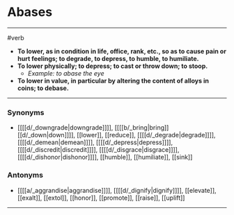# Abases
---
#verb
- **To lower, as in condition in life, office, rank, etc., so as to cause pain or hurt feelings; to degrade, to depress, to humble, to humiliate.**
- **To lower physically; to depress; to cast or throw down; to stoop.**
	- _Example: to abase the eye_
- **To lower in value, in particular by altering the content of alloys in coins; to debase.**
---
### Synonyms
- [[[[d/_downgrade|downgrade]]]], [[[[b/_bring|bring]] [[d/_down|down]]]], [[lower]], [[reduce]], [[[[d/_degrade|degrade]]]], [[[[d/_demean|demean]]]], [[[[d/_depress|depress]]]], [[[[d/_discredit|discredit]]]], [[[[d/_disgrace|disgrace]]]], [[[[d/_dishonor|dishonor]]]], [[humble]], [[humiliate]], [[sink]]
### Antonyms
- [[[[a/_aggrandise|aggrandise]]]], [[[[d/_dignify|dignify]]]], [[elevate]], [[exalt]], [[extol]], [[honor]], [[promote]], [[raise]], [[uplift]]
---

